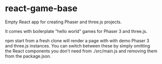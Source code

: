 # react-game-base
Empty React app for creating Phaser and three.js projects.

It comes with boilerplate "hello world" games for Phaser 3 and three.js.

npm start from a fresh clone will render a page with with demo Phaser 3 and three.js instances.
You can switch between these by simply omitting the React components you don't need from ./src/main.js and removing them from the package.json.

